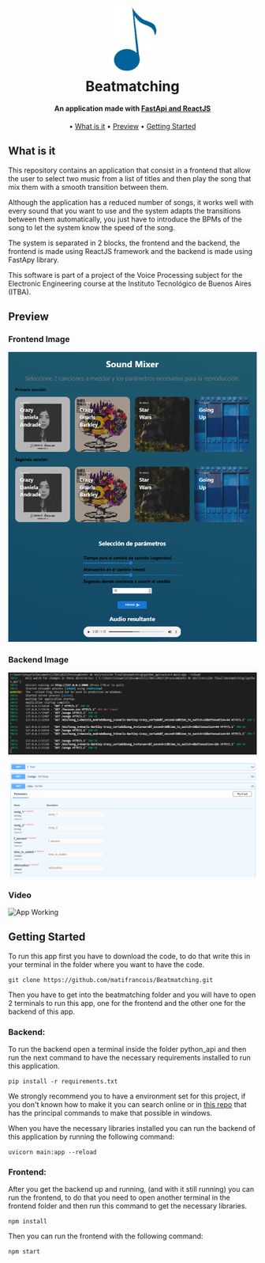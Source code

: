 <h1 align="center">
  <br>
  <img src="Images/note.png" alt="Beatmatching" width="100">
  <br>
  Beatmatching
  <br>
</h1>
<h4 align="center">An application made with <a href="https://flutter.dev/" target="_blank">FastApi and ReactJS</a></h4>


<p align="center">
  • <a href="#what-is-it">What is it</a> 
  • <a href="#preview">Preview</a> 
  • <a href="#getting-started">Getting Started</a> 
</p>

## What is it

This repository contains an application that consist in a frontend that allow the user to select two music from a list of titles and then play the song that mix them with a smooth transition between them. 

Although the application has a reduced number of songs, it works well with every sound that you want to use and the system adapts the transitions between them automatically, you just have to introduce the BPMs of the song to let the system know the speed of the song. 

The system is separated in 2 blocks, the frontend and the backend, the frontend is made using ReactJS framework and the backend is made using FastApy library.

This software is part of a project of the Voice Processing subject for the Electronic Engineering course at the Instituto Tecnológico de Buenos Aires (ITBA). 

## Preview

### Frontend Image

![App Working](Images/sound_mixer_image.png)

### Backend Image

![App Working](Images/backend.png)

![App Working](Images/backend2.png)

### Video

![App Working](Images/sound_mixer_frontend.gif)

## Getting Started

To run this app first you have to download the code, to do that write this in your terminal in the folder where you want to have the code.

```
git clone https://github.com/matifrancois/Beatmatching.git
```

Then you have to get into the beatmatching folder and you will have to open 2 terminals to run this app, one for the frontend and the other one for the backend of this app.

### Backend:

To run the backend open a terminal inside the folder python_api and then run the next command to have the necessary requirements installed to run this application.

```
pip install -r requirements.txt
```

We strongly recommend you to have a environment set for this project, if you don't known how to make it you can search online or in [this repo](https://github.com/matifrancois/Virtual-Enviroments-Python-Jupyter) that has the principal commands to make that possible in windows.

When you have the necessary libraries installed you can run the backend of this application by running the following command:

```
uvicorn main:app --reload
```

### Frontend:

After you get the backend up and running, (and with it still running) you can run the frontend, to do that you need to open another terminal in the frontend folder and then run this command to get the necessary libraries.

```
npm install 
```

Then you can run the frontend with the following command:

```
npm start 
```